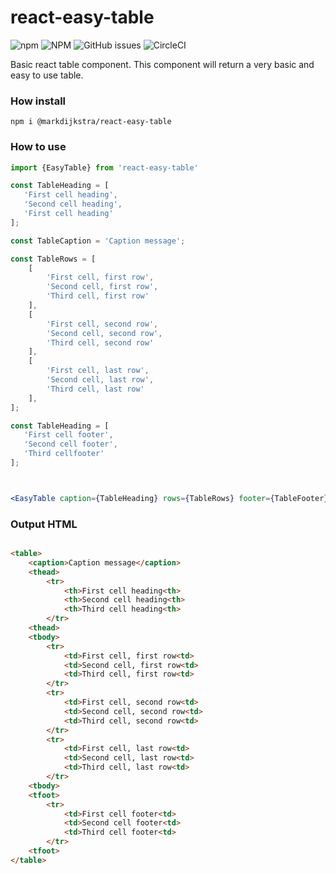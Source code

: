 # react-easy-table

![npm](https://img.shields.io/npm/v/@markdijkstra/react-easy-table)
![NPM](https://img.shields.io/npm/l/@markdijkstra/react-easy-table)
![GitHub issues](https://img.shields.io/github/issues/MarkDijkstra/react-easy-table)
![CircleCI](https://img.shields.io/circleci/build/github/MarkDijkstra/react-easy-table)


Basic react table component. This component will return a very basic and easy to use table.

### How install


```npm
npm i @markdijkstra/react-easy-table
```


### How to use


```jsx
import {EasyTable} from 'react-easy-table'

const TableHeading = [
   'First cell heading',
   'Second cell heading',
   'First cell heading'
];

const TableCaption = 'Caption message';

const TableRows = [
    [
        'First cell, first row',
        'Second cell, first row',
        'Third cell, first row'
    ],
    [
        'First cell, second row',
        'Second cell, second row',
        'Third cell, second row'
    ],
    [
        'First cell, last row',
        'Second cell, last row',
        'Third cell, last row'
    ],
];

const TableHeading = [
   'First cell footer',
   'Second cell footer',
   'Third cellfooter'
];



<EasyTable caption={TableHeading} rows={TableRows} footer={TableFooter} className="table_class" />

```


### Output HTML

```html

<table>
    <caption>Caption message</caption>
    <thead>
        <tr>
            <th>First cell heading<th>
            <th>Second cell heading<th>
            <th>Third cell heading<th>
        </tr>
    <thead>
    <tbody>
        <tr>
            <td>First cell, first row<td>
            <td>Second cell, first row<td>
            <td>Third cell, first row<td>
        </tr>
        <tr>
            <td>First cell, second row<td>
            <td>Second cell, second row<td>
            <td>Third cell, second row<td>
        </tr>
        <tr>
            <td>First cell, last row<td>
            <td>Second cell, last row<td>
            <td>Third cell, last row<td>
        </tr>
    <tbody>    
    <tfoot>
        <tr>
            <td>First cell footer<td>
            <td>Second cell footer<td>
            <td>Third cell footer<td>
        </tr>
    <tfoot>  
</table>

```



